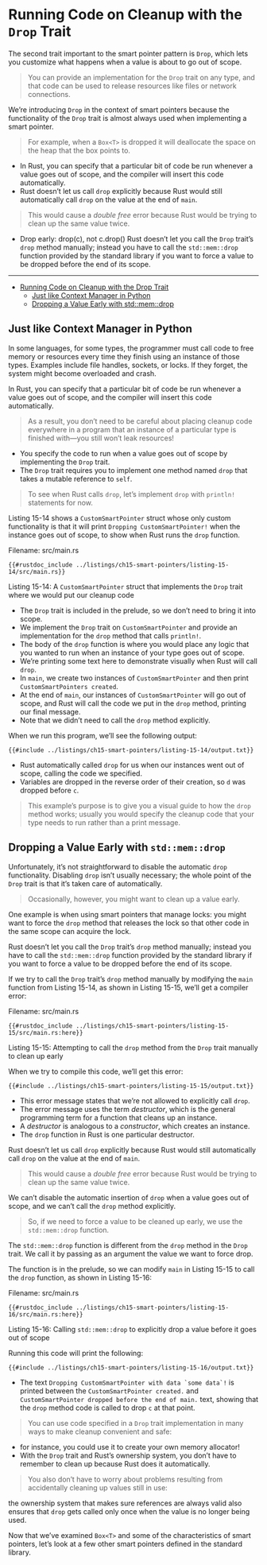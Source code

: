 # Running Code on Cleanup with the `Drop` Trait

The second trait important to the smart pointer pattern is `Drop`, which lets
you customize what happens when a value is about to go out of scope.

> You can provide an implementation for the `Drop` trait on any type, and that code can
> be used to release resources like files or network connections.

We’re introducing `Drop` in the context of smart pointers because the
functionality of the `Drop` trait is almost always used when implementing a
smart pointer.

> For example, when a `Box<T>` is dropped it will deallocate the
> space on the heap that the box points to.

- In Rust, you can specify that a particular bit of code be run whenever a value goes out of scope, and the compiler will insert this code automatically.
- Rust doesn’t let us call `drop` explicitly because Rust would still
  automatically call `drop` on the value at the end of `main`.

> This would cause a *double free* error because Rust would be trying to clean up the same value twice.

- Drop early: drop(c), not c.drop()
  Rust doesn’t let you call the `Drop` trait’s `drop` method manually; instead
  you have to call the `std::mem::drop` function provided by the standard library
  if you want to force a value to be dropped before the end of its scope.

--- 

<!--ts-->
* [Running Code on Cleanup with the Drop Trait](#running-code-on-cleanup-with-the-drop-trait)
   * [Just like Context Manager in Python](#just-like-context-manager-in-python)
   * [Dropping a Value Early with std::mem::drop](#dropping-a-value-early-with-stdmemdrop)

<!-- Created by https://github.com/ekalinin/github-markdown-toc -->
<!-- Added by: runner, at: Sun Jan 15 14:21:16 UTC 2023 -->

<!--te-->

## Just like Context Manager in Python

In some languages, for some types, the programmer must call code to free memory
or resources every time they finish using an instance of those types. Examples
include file handles, sockets, or locks. If they forget, the system might
become overloaded and crash.

In Rust, you can specify that a particular bit of
code be run whenever a value goes out of scope, and the compiler will insert
this code automatically.

> As a result, you don’t need to be careful about
> placing cleanup code everywhere in a program that an instance of a particular
> type is finished with—you still won’t leak resources!

- You specify the code to run when a value goes out of scope by implementing the
  `Drop` trait.
- The `Drop` trait requires you to implement one method named
  `drop` that takes a mutable reference to `self`.

> To see when Rust calls `drop`, let’s implement `drop` with `println!` statements for now.

Listing 15-14 shows a `CustomSmartPointer` struct whose only custom
functionality is that it will print `Dropping CustomSmartPointer!` when the
instance goes out of scope, to show when Rust runs the `drop` function.

<span class="filename">Filename: src/main.rs</span>

```rust, editable
{{#rustdoc_include ../listings/ch15-smart-pointers/listing-15-14/src/main.rs}}
```

<span class="caption">Listing 15-14: A `CustomSmartPointer` struct that
implements the `Drop` trait where we would put our cleanup code</span>

- The `Drop` trait is included in the prelude, so we don’t need to bring it into
  scope.
- We implement the `Drop` trait on `CustomSmartPointer` and provide an
  implementation for the `drop` method that calls `println!`.
- The body of the
  `drop` function is where you would place any logic that you wanted to run when
  an instance of your type goes out of scope.
- We’re printing some text here to
  demonstrate visually when Rust will call `drop`.
- In `main`, we create two instances of `CustomSmartPointer` and then print
  `CustomSmartPointers created`.
- At the end of `main`, our instances of
  `CustomSmartPointer` will go out of scope, and Rust will call the code we put
  in the `drop` method, printing our final message.
- Note that we didn’t need to call the `drop` method explicitly.

When we run this program, we’ll see the following output:

```console
{{#include ../listings/ch15-smart-pointers/listing-15-14/output.txt}}
```

- Rust automatically called `drop` for us when our instances went out of scope,
  calling the code we specified.
- Variables are dropped in the reverse order of
  their creation, so `d` was dropped before `c`.

> This example’s purpose is to
> give you a visual guide to how the `drop` method works; usually you would
> specify the cleanup code that your type needs to run rather than a print
> message.

## Dropping a Value Early with `std::mem::drop`

Unfortunately, it’s not straightforward to disable the automatic `drop`
functionality. Disabling `drop` isn’t usually necessary; the whole point of the
`Drop` trait is that it’s taken care of automatically.

> Occasionally, however, you might want to clean up a value early.

One example is when using smart pointers that manage locks: you might want to force the `drop` method that
releases the lock so that other code in the same scope can acquire the lock.

Rust doesn’t let you call the `Drop` trait’s `drop` method manually; instead
you have to call the `std::mem::drop` function provided by the standard library
if you want to force a value to be dropped before the end of its scope.

If we try to call the `Drop` trait’s `drop` method manually by modifying the
`main` function from Listing 15-14, as shown in Listing 15-15, we’ll get a
compiler error:

<span class="filename">Filename: src/main.rs</span>

```rust,editable
{{#rustdoc_include ../listings/ch15-smart-pointers/listing-15-15/src/main.rs:here}}
```

<span class="caption">Listing 15-15: Attempting to call the `drop` method from
the `Drop` trait manually to clean up early</span>

When we try to compile this code, we’ll get this error:

```console
{{#include ../listings/ch15-smart-pointers/listing-15-15/output.txt}}
```

- This error message states that we’re not allowed to explicitly call `drop`.
- The error message uses the term *destructor*, which is the general programming term
  for a function that cleans up an instance.
- A *destructor* is analogous to a *constructor*, which creates an instance.
- The `drop` function in Rust is one particular destructor.

Rust doesn’t let us call `drop` explicitly because Rust would still
automatically call `drop` on the value at the end of `main`.

> This would cause a *double free* error because Rust would be trying to clean up the same value twice.

We can’t disable the automatic insertion of `drop` when a value goes out of
scope, and we can’t call the `drop` method explicitly.

> So, if we need to force
> a value to be cleaned up early, we use the `std::mem::drop` function.

The `std::mem::drop` function is different from the `drop` method in the `Drop`
trait. We call it by passing as an argument the value we want to force drop.

The function is in the prelude, so we can modify `main` in Listing 15-15 to
call the `drop` function, as shown in Listing 15-16:

<span class="filename">Filename: src/main.rs</span>

```rust, editable
{{#rustdoc_include ../listings/ch15-smart-pointers/listing-15-16/src/main.rs:here}}
```

<span class="caption">Listing 15-16: Calling `std::mem::drop` to explicitly
drop a value before it goes out of scope</span>

Running this code will print the following:

```console
{{#include ../listings/ch15-smart-pointers/listing-15-16/output.txt}}
```

- The text ```Dropping CustomSmartPointer with data `some data`!``` is printed
  between the `CustomSmartPointer created.` and `CustomSmartPointer dropped
  before the end of main.` text, showing that the `drop` method code is called to
  drop `c` at that point.

> You can use code specified in a `Drop` trait implementation in many ways to
> make cleanup convenient and safe:

- for instance, you could use it to create your own memory allocator!
- With the `Drop` trait and Rust’s ownership system, you
  don’t have to remember to clean up because Rust does it automatically.

> You also don’t have to worry about problems resulting from accidentally
> cleaning up values still in use:

the ownership system that makes sure
references are always valid also ensures that `drop` gets called only once when
the value is no longer being used.

Now that we’ve examined `Box<T>` and some of the characteristics of smart
pointers, let’s look at a few other smart pointers defined in the standard
library.
